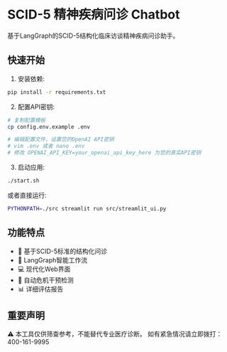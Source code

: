 # SCID-5 精神疾病问诊 Chatbot

基于LangGraph的SCID-5结构化临床访谈精神疾病问诊助手。

## 快速开始

1. 安装依赖:
```bash
pip install -r requirements.txt
```

2. 配置API密钥:
```bash
# 复制配置模板
cp config.env.example .env

# 编辑配置文件，设置您的OpenAI API密钥
# vim .env 或者 nano .env
# 修改 OPENAI_API_KEY=your_openai_api_key_here 为您的真实API密钥
```

3. 启动应用:
```bash
./start.sh
```

或者直接运行:
```bash
PYTHONPATH=./src streamlit run src/streamlit_ui.py
```

## 功能特点

- 🧠 基于SCID-5标准的结构化问诊
- 🤖 LangGraph智能工作流
- 💻 现代化Web界面
- 🚨 自动危机干预检测
- 📊 详细评估报告

## 重要声明

⚠️ 本工具仅供筛查参考，不能替代专业医疗诊断。
如有紧急情况请立即拨打：400-161-9995 